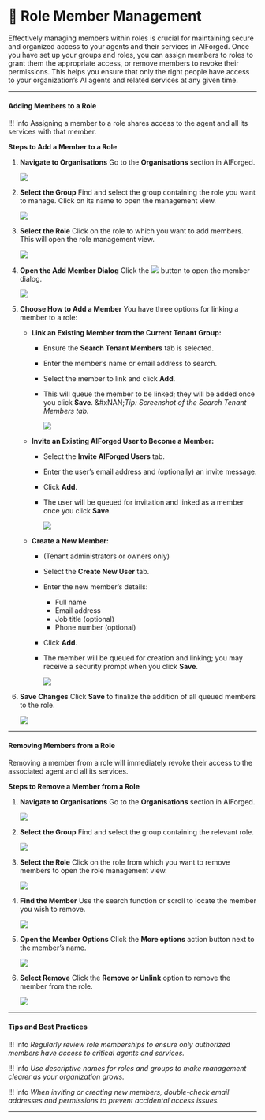 # 👤 Role Member Management

Effectively managing members within roles is crucial for maintaining secure and organized access to your agents and their services in AIForged. Once you have set up your groups and roles, you can assign members to roles to grant them the appropriate access, or remove members to revoke their permissions. This helps you ensure that only the right people have access to your organization’s AI agents and related services at any given time.

***

#### Adding Members to a Role

!!! info
    Assigning a member to a role shares access to the agent and all its services with that member.

**Steps to Add a Member to a Role**

1.  **Navigate to Organisations**
    Go to the **Organisations** section in AIForged.

    ![](../assets/image%20%2898%29.png)
2.  **Select the Group**
    Find and select the group containing the role you want to manage. Click on its name to open the management view.

    ![](../assets/image%20%2899%29.png)
3.  **Select the Role**
    Click on the role to which you want to add members. This will open the role management view.

    ![](../assets/image%20%28100%29.png)
4.  **Open the Add Member Dialog**
    Click the ![](../assets/image%20%28101%29.png) button to open the member dialog.

    ![](../assets/image%20%28102%29.png)
5. **Choose How to Add a Member**
   You have three options for linking a member to a role:
   * **Link an Existing Member from the Current Tenant Group:**
     * Ensure the **Search Tenant Members** tab is selected.
     * Enter the member’s name or email address to search.
     * Select the member to link and click **Add**.
     *   This will queue the member to be linked; they will be added once you click **Save**.
         &#xNAN;_&#x54;ip: Screenshot of the Search Tenant Members tab._

         ![](../assets/image%20%28103%29.png)
   * **Invite an Existing AIForged User to Become a Member:**
     * Select the **Invite AIForged Users** tab.
     * Enter the user’s email address and (optionally) an invite message.
     * Click **Add**.
     *   The user will be queued for invitation and linked as a member once you click **Save**.

         ![](../assets/image%20%28104%29.png)
   * **Create a New Member:**
     * (Tenant administrators or owners only)
     * Select the **Create New User** tab.
     * Enter the new member’s details:
       * Full name
       * Email address
       * Job title (optional)
       * Phone number (optional)
     * Click **Add**.
     *   The member will be queued for creation and linking; you may receive a security prompt when you click **Save**.

         ![](../assets/image%20%28106%29.png)
6.  **Save Changes**
    Click **Save** to finalize the addition of all queued members to the role.

    ![](../assets/image%20%28107%29.png)
***

#### Removing Members from a Role

Removing a member from a role will immediately revoke their access to the associated agent and all its services.

**Steps to Remove a Member from a Role**

1.  **Navigate to Organisations**
    Go to the **Organisations** section in AIForged.

    ![](../assets/image%20%2898%29.png)
2.  **Select the Group**
    Find and select the group containing the relevant role.

    ![](../assets/image%20%2899%29.png)
3.  **Select the Role**
    Click on the role from which you want to remove members to open the role management view.

    ![](../assets/image%20%28100%29.png)
4.  **Find the Member**
    Use the search function or scroll to locate the member you wish to remove.

    ![](../assets/image%20%28109%29.png)
5.  **Open the Member Options**
    Click the **More options** action button next to the member’s name.


    ![](../assets/image%20%28110%29.png)
6.  **Select Remove**
    Click the **Remove or Unlink** option to remove the member from the role.


    ![](../assets/image%20%28111%29.png)
***

#### Tips and Best Practices

!!! info
    _Regularly review role memberships to ensure only authorized members have access to critical agents and services._

!!! info
    _Use descriptive names for roles and groups to make management clearer as your organization grows._

!!! info
    _When inviting or creating new members, double-check email addresses and permissions to prevent accidental access issues._

***






